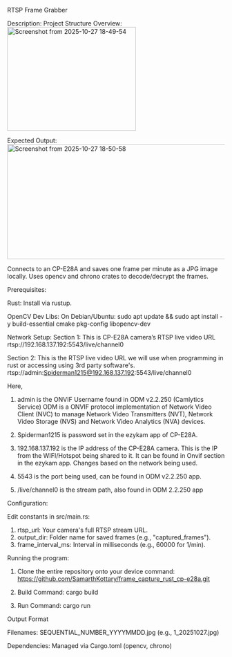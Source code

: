 RTSP Frame Grabber

Description:
Project Structure Overview:
<img width="298" height="240" alt="Screenshot from 2025-10-27 18-49-54" src="https://github.com/user-attachments/assets/1baa7ccf-11f6-4caa-849f-bcadb8884980" />

Expected Output:
<img width="726" height="266" alt="Screenshot from 2025-10-27 18-50-58" src="https://github.com/user-attachments/assets/2c85272c-6d41-47ba-af72-3d201223e1df" />

Connects to an CP-E28A and saves one frame per minute as a JPG image locally. Uses opencv and chrono crates to decode/decrypt the frames.

Prerequisites:

Rust: Install via rustup.

OpenCV Dev Libs: On Debian/Ubuntu: sudo apt update && sudo apt install -y build-essential cmake pkg-config libopencv-dev

Network Setup:
Section 1:
This is CP-E28A camera’s RTSP live video URL
rtsp://192.168.137.192:5543/live/channel0

Section 2:
This is the RTSP live video URL we will use when programming in rust or accessing using 3rd party software's.
rtsp://admin:Spiderman1215@192.168.137.192:5543/live/channel0

Here,
1. admin is the ONVIF Username found in ODM v2.2.250 (Camlytics Service)
   ODM is a ONVIF protocol implementation of Network Video Client (NVC) to manage Network Video Transmitters (NVT), Network Video Storage (NVS) and Network Video Analytics (NVA) devices.

2. Spiderman1215 is password set in the ezykam app of CP-E28A.

3. 192.168.137.192 is the IP address of the CP-E28A camera.
   This is the IP from the WIFI/Hotspot being shared to it.
   It can be found in Onvif section in the ezykam app.
   Changes based on the network being used.

4. 5543 is the port being used, can be found in ODM v2.2.250 app.

5. /live/channel0 is the stream path, also found in ODM 2.2.250 app

Configuration:

Edit constants in src/main.rs:
1. rtsp_url: Your camera's full RTSP stream URL.
2. output_dir: Folder name for saved frames (e.g., "captured_frames").
3. frame_interval_ms: Interval in milliseconds (e.g., 60000 for 1/min).

Running the program:

1. Clone the entire repository onto your device command: https://github.com/SamarthKottary/frame_capture_rust_cp-e28a.git


2. Build Command: cargo build
3. Run Command: cargo run

Output Format

Filenames: SEQUENTIAL_NUMBER_YYYYMMDD.jpg (e.g., 1_20251027.jpg)

Dependencies:
Managed via Cargo.toml (opencv, chrono)
